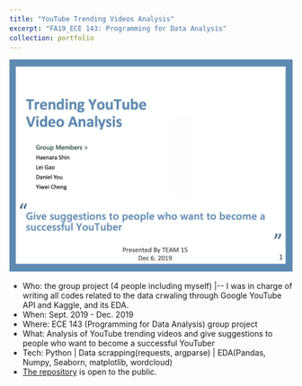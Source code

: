 ```yaml
---
title: "YouTube Trending Videos Analysis"
excerpt: "FA19_ECE 143: Programming for Data Analysis"
collection: portfolio
---
```

![](ECE_143_title_img.png)
- Who: the group project (4 people including myself)
  |-- I was in charge of writing all codes related to the data crwaling through Google YouTube API and Kaggle, and its EDA.
- When: Sept. 2019 - Dec. 2019
- Where: ECE 143 (Programming for Data Analysis) group project
- What: Analysis of YouTube trending videos and give suggestions to people who want to become a successful YouTuber
- Tech: Python | Data scrapping(requests, argparse) | EDA(Pandas, Numpy, Seaborn, matplotlib, wordcloud)
- [The repository](https://github.com/haenara-shin/YouTube-Trending-Videos-Analysis-Team15-FA19.git) is open to the public.
